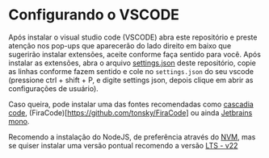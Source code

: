 # Configurando o VSCODE
Após instalar o visual studio code (VSCODE) abra este repositório e preste atenção nos pop-ups que aparecerão do lado direito em baixo que sugerirão instalar extensões, aceite conforme faça sentido para você.
Após instalar as extensões, abra o arquivo [settings.json](.github/settings.json) deste repositório, copie as linhas conforme fazem sentido e cole no `settings.json` do seu vscode (pressione ctrl + shift + P, e digite settings json, depois clique em abrir as configurações de usuário).

Caso queira, pode instalar uma das fontes recomendadas como [cascadia code](https://github.com/microsoft/cascadia-code), (FiraCode)[https://github.com/tonsky/FiraCode] ou ainda [Jetbrains mono](https://www.jetbrains.com/pt-br/lp/mono/).

Recomendo a instalação do NodeJS, de preferência através do [NVM](https://github.com/nvm-sh/nvm?tab=readme-ov-file#installing-and-updating), mas se quiser instalar uma versão pontual recomendo a versão [LTS - v22](https://nodejs.org/en/download)

